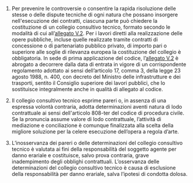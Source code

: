 1. Per prevenire le controversie o consentire la rapida risoluzione delle stesse o delle dispute tecniche di ogni natura che possano insorgere nell'esecuzione dei contratti, ciascuna parte può chiedere la costituzione di un collegio consultivo tecnico, formato secondo le modalità di cui all’[allegato V.2](/section/attachment-5-2/1). Per i lavori diretti alla realizzazione delle opere pubbliche, incluse quelle realizzate tramite contratti di concessione o di partenariato pubblico privato, di importo pari o superiore alle soglie di rilevanza europea la costituzione del collegio è obbligatoria. In sede di prima applicazione del codice, l’[allegato V.2](/section/attachment-5-2/1) è abrogato a decorrere dalla data di entrata in vigore di un corrispondente regolamento adottato ai sensi dell’articolo 17, comma 3, della legge 23 agosto 1988, n. 400, con decreto del Ministro delle infrastrutture e dei trasporti, sentito il Consiglio superiore dei lavori pubblici, che lo sostituisce integralmente anche in qualità di allegato al codice. 

2. Il collegio consultivo tecnico esprime pareri o, in assenza di una espressa volontà contraria, adotta determinazioni aventi natura di lodo contrattuale ai sensi dell'articolo 808-ter del codice di procedura civile. Se la pronuncia assume valore di lodo contrattuale, l’attività di mediazione e conciliazione è comunque finalizzata alla scelta della migliore soluzione per la celere esecuzione dell’opera a regola d’arte.

3. L’inosservanza dei pareri o delle determinazioni del collegio consultivo tecnico è valutata ai fini della responsabilità del soggetto agente per danno erariale e costituisce, salvo prova contraria, grave inadempimento degli obblighi contrattuali. L’osservanza delle determinazioni del collegio consultivo tecnico è causa di esclusione della responsabilità per danno erariale, salva l’ipotesi di condotta dolosa.
